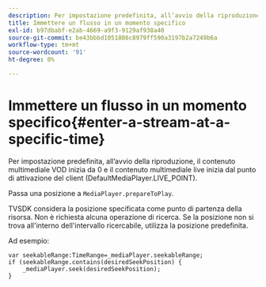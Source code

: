 ```yaml
---
description: Per impostazione predefinita, all’avvio della riproduzione, il contenuto multimediale VOD inizia da 0 e il contenuto multimediale live inizia dal punto di attivazione del client (DefaultMediaPlayer.LIVE_POINT).
title: Immettere un flusso in un momento specifico
exl-id: b97dbabf-e2ab-4669-a9f3-9129af938a40
source-git-commit: be43bbbd1051886c8979ff590a3197b2a7249b6a
workflow-type: tm+mt
source-wordcount: '91'
ht-degree: 0%

---
```


# Immettere un flusso in un momento specifico{#enter-a-stream-at-a-specific-time}

Per impostazione predefinita, all’avvio della riproduzione, il contenuto multimediale VOD inizia da 0 e il contenuto multimediale live inizia dal punto di attivazione del client (DefaultMediaPlayer.LIVE_POINT).

Passa una posizione a `MediaPlayer.prepareToPlay`.

TVSDK considera la posizione specificata come punto di partenza della risorsa. Non è richiesta alcuna operazione di ricerca. Se la posizione non si trova all&#39;interno dell&#39;intervallo ricercabile, utilizza la posizione predefinita.

Ad esempio:

```
var seekableRange:TimeRange=_mediaPlayer.seekableRange; 
if (seekableRange.contains(desiredSeekPosition) { 
    _mediaPlayer.seek(desiredSeekPosition); 
}
```
